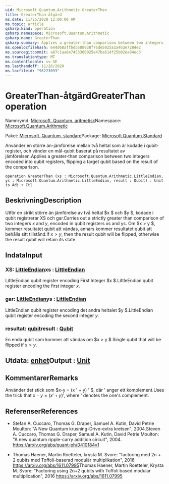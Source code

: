 ```yaml
---
uid: Microsoft.Quantum.Arithmetic.GreaterThan
title: GreaterThan-åtgärd
ms.date: 11/25/2020 12:00:00 AM
ms.topic: article
qsharp.kind: operation
qsharp.namespace: Microsoft.Quantum.Arithmetic
qsharp.name: GreaterThan
qsharp.summary: Applies a greater-than comparison between two integers encoded into qubit registers, flipping a target qubit based on the result of the comparison.
ms.openlocfilehash: 644d68affbdb508938f76de5025a1a463e7284e2
ms.sourcegitcommit: a87c1aa8e7453360025e47ba614f25b02ea84ec3
ms.translationtype: MT
ms.contentlocale: sv-SE
ms.lasthandoff: 11/26/2020
ms.locfileid: "96223093"
---
```

# <a name="greaterthan-operation"></a><span data-ttu-id="f1314-102">GreaterThan-åtgärd</span><span class="sxs-lookup"><span data-stu-id="f1314-102">GreaterThan operation</span></span>

<span data-ttu-id="f1314-103">Namnrymd: [Microsoft. Quantum. aritmetisk](xref:Microsoft.Quantum.Arithmetic)</span><span class="sxs-lookup"><span data-stu-id="f1314-103">Namespace: [Microsoft.Quantum.Arithmetic](xref:Microsoft.Quantum.Arithmetic)</span></span>

<span data-ttu-id="f1314-104">Paket: [Microsoft. Quantum. standard](https://nuget.org/packages/Microsoft.Quantum.Standard)</span><span class="sxs-lookup"><span data-stu-id="f1314-104">Package: [Microsoft.Quantum.Standard](https://nuget.org/packages/Microsoft.Quantum.Standard)</span></span>


<span data-ttu-id="f1314-105">Använder en större än-jämförelse mellan två heltal som är kodade i qubit-register, och vänder en mål-qubit baserat på resultatet av jämförelsen.</span><span class="sxs-lookup"><span data-stu-id="f1314-105">Applies a greater-than comparison between two integers encoded into qubit registers, flipping a target qubit based on the result of the comparison.</span></span>

```qsharp
operation GreaterThan (xs : Microsoft.Quantum.Arithmetic.LittleEndian, ys : Microsoft.Quantum.Arithmetic.LittleEndian, result : Qubit) : Unit is Adj + Ctl
```


## <a name="description"></a><span data-ttu-id="f1314-106">Beskrivning</span><span class="sxs-lookup"><span data-stu-id="f1314-106">Description</span></span>

<span data-ttu-id="f1314-107">Utför en strikt större än jämförelse av två heltal $x $ och $y $, kodade i qubit registrerar XS och gar.</span><span class="sxs-lookup"><span data-stu-id="f1314-107">Carries out a strictly greater than comparison of two integers $x$ and $y$, encoded in qubit registers xs and ys.</span></span> <span data-ttu-id="f1314-108">Om $x > y $, kommer resultatet qubit att vändas, annars kommer resultatet qubit att behålla sitt tillstånd.</span><span class="sxs-lookup"><span data-stu-id="f1314-108">If $x > y$, then the result qubit will be flipped, otherwise the result qubit will retain its state.</span></span>

## <a name="input"></a><span data-ttu-id="f1314-109">Indata</span><span class="sxs-lookup"><span data-stu-id="f1314-109">Input</span></span>

### <a name="xs--littleendian"></a><span data-ttu-id="f1314-110">XS: [LittleEndian](xref:Microsoft.Quantum.Arithmetic.LittleEndian)</span><span class="sxs-lookup"><span data-stu-id="f1314-110">xs : [LittleEndian](xref:Microsoft.Quantum.Arithmetic.LittleEndian)</span></span>

<span data-ttu-id="f1314-111">LittleEndian qubit register encoding First Integer $x $.</span><span class="sxs-lookup"><span data-stu-id="f1314-111">LittleEndian qubit register encoding the first integer $x$.</span></span>


### <a name="ys--littleendian"></a><span data-ttu-id="f1314-112">gar: [LittleEndian](xref:Microsoft.Quantum.Arithmetic.LittleEndian)</span><span class="sxs-lookup"><span data-stu-id="f1314-112">ys : [LittleEndian](xref:Microsoft.Quantum.Arithmetic.LittleEndian)</span></span>

<span data-ttu-id="f1314-113">LittleEndian qubit register encoding det andra heltalet $y $.</span><span class="sxs-lookup"><span data-stu-id="f1314-113">LittleEndian qubit register encoding the second integer $y$.</span></span>


### <a name="result--qubit"></a><span data-ttu-id="f1314-114">resultat: [qubit](xref:microsoft.quantum.lang-ref.qubit)</span><span class="sxs-lookup"><span data-stu-id="f1314-114">result : [Qubit](xref:microsoft.quantum.lang-ref.qubit)</span></span>

<span data-ttu-id="f1314-115">En enda qubit som kommer att vändas om $x > y $.</span><span class="sxs-lookup"><span data-stu-id="f1314-115">Single qubit that will be flipped if $x > y$.</span></span>



## <a name="output--unit"></a><span data-ttu-id="f1314-116">Utdata: [enhet](xref:microsoft.quantum.lang-ref.unit)</span><span class="sxs-lookup"><span data-stu-id="f1314-116">Output : [Unit](xref:microsoft.quantum.lang-ref.unit)</span></span>



## <a name="remarks"></a><span data-ttu-id="f1314-117">Kommentarer</span><span class="sxs-lookup"><span data-stu-id="f1314-117">Remarks</span></span>

<span data-ttu-id="f1314-118">Använder det stick som $x-y = (x ' + y) ' $, där ' anger ett komplement.</span><span class="sxs-lookup"><span data-stu-id="f1314-118">Uses the trick that $x - y = (x'+y)'$, where ' denotes the one's complement.</span></span>

## <a name="references"></a><span data-ttu-id="f1314-119">Referenser</span><span class="sxs-lookup"><span data-stu-id="f1314-119">References</span></span>

- <span data-ttu-id="f1314-120">Stefan A. Cuccaro, Thomas G. Draper, Samuel A. Kutin, David Petrie Moulton: "A New Quantum krusning-Drive-extra kretsen", 2004.</span><span class="sxs-lookup"><span data-stu-id="f1314-120">Steven A. Cuccaro, Thomas G. Draper, Samuel A. Kutin, David Petrie Moulton: "A new quantum ripple-carry addition circuit", 2004.</span></span>
  https://arxiv.org/abs/quant-ph/0410184v1

- <span data-ttu-id="f1314-121">Thomas Haener, Martin Roetteler, krysta M. Svore: "factoring med 2n + 2 qubits med Toffoli-baserad modulär multiplikation", 2016 https://arxiv.org/abs/1611.07995</span><span class="sxs-lookup"><span data-stu-id="f1314-121">Thomas Haener, Martin Roetteler, Krysta M. Svore: "Factoring using 2n+2 qubits with Toffoli based modular multiplication", 2016 https://arxiv.org/abs/1611.07995</span></span>